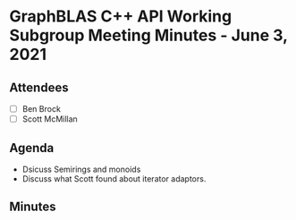 # GraphBLAS C++ API Working Subgroup Meeting Minutes - June 3, 2021

## Attendees
- [ ] Ben Brock
- [ ] Scott McMillan

## Agenda

- Dsicuss Semirings and monoids
- Discuss what Scott found about iterator adaptors.

## Minutes
